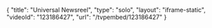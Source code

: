 {
    "title": "Universal Newsreel",
    "type": "solo",
    "layout": "iframe-static",
    "videoId": "123186427",
    "url": "\/tvpembed\/123186427"
}